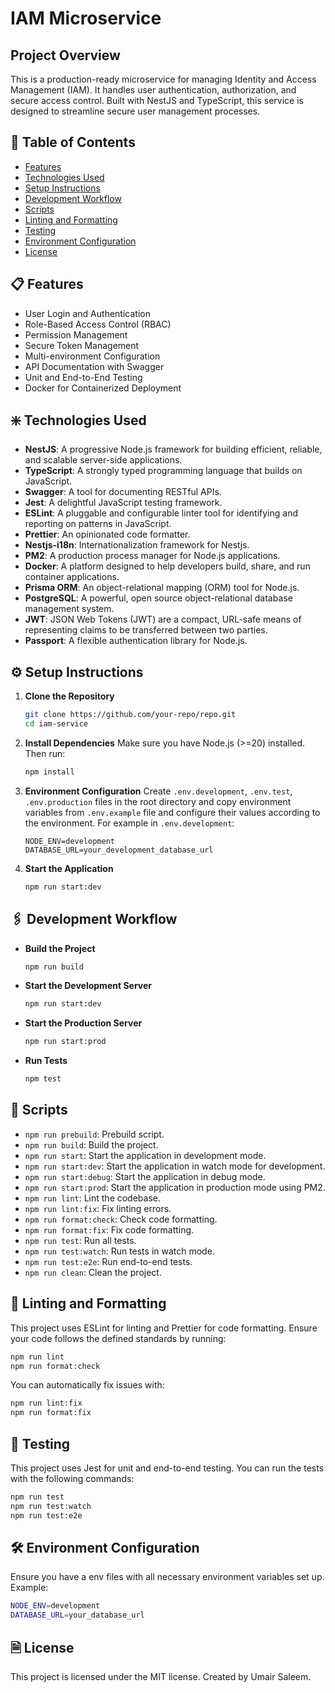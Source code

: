 # IAM Microservice

## Project Overview

This is a production-ready microservice for managing Identity and Access Management (IAM). It handles user authentication, authorization, and secure access control. Built with NestJS and TypeScript, this service is designed to streamline secure user management processes.

## 📖 Table of Contents

- [Features](#features)
- [Technologies Used](#technologies-used)
- [Setup Instructions](#setup-instructions)
- [Development Workflow](#development-workflow)
- [Scripts](#scripts)
- [Linting and Formatting](#linting-and-formatting)
- [Testing](#testing)
- [Environment Configuration](#environment-configuration)
- [License](#license)

## 📋 Features

- User Login and Authentication
- Role-Based Access Control (RBAC)
- Permission Management
- Secure Token Management
- Multi-environment Configuration
- API Documentation with Swagger
- Unit and End-to-End Testing
- Docker for Containerized Deployment

## ❇️ Technologies Used

- **NestJS**: A progressive Node.js framework for building efficient, reliable, and scalable server-side applications.
- **TypeScript**: A strongly typed programming language that builds on JavaScript.
- **Swagger**: A tool for documenting RESTful APIs.
- **Jest**: A delightful JavaScript testing framework.
- **ESLint**: A pluggable and configurable linter tool for identifying and reporting on patterns in JavaScript.
- **Prettier**: An opinionated code formatter.
- **Nestjs-i18n**: Internationalization framework for Nestjs.
- **PM2**: A production process manager for Node.js applications.
- **Docker**: A platform designed to help developers build, share, and run container applications.
- **Prisma ORM**: An object-relational mapping (ORM) tool for Node.js.
- **PostgreSQL**: A powerful, open source object-relational database management system.
- **JWT**: JSON Web Tokens (JWT) are a compact, URL-safe means of representing claims to be transferred between two parties.
- **Passport**: A flexible authentication library for Node.js.

## ⚙️ Setup Instructions

1. **Clone the Repository**

   ```bash
   git clone https://github.com/your-repo/repo.git
   cd iam-service
   ```

2. **Install Dependencies**
   Make sure you have Node.js (>=20) installed. Then run:

   ```bash
   npm install
   ```

3. **Environment Configuration**
   Create `.env.development`, `.env.test`, `.env.production` files in the root directory and copy environment variables from `.env.example` file and configure their values according to the environment. For example in `.env.development`:

   ```env
   NODE_ENV=development
   DATABASE_URL=your_development_database_url
   ```

4. **Start the Application**
   ```bash
   npm run start:dev
   ```

## 🖇️ Development Workflow

- **Build the Project**

  ```bash
  npm run build
  ```

- **Start the Development Server**

  ```bash
  npm run start:dev
  ```

- **Start the Production Server**

  ```bash
  npm run start:prod
  ```

- **Run Tests**
  ```bash
  npm test
  ```

## 📝 Scripts

- `npm run prebuild`: Prebuild script.
- `npm run build`: Build the project.
- `npm run start`: Start the application in development mode.
- `npm run start:dev`: Start the application in watch mode for development.
- `npm run start:debug`: Start the application in debug mode.
- `npm run start:prod`: Start the application in production mode using PM2.
- `npm run lint`: Lint the codebase.
- `npm run lint:fix`: Fix linting errors.
- `npm run format:check`: Check code formatting.
- `npm run format:fix`: Fix code formatting.
- `npm run test`: Run all tests.
- `npm run test:watch`: Run tests in watch mode.
- `npm run test:e2e`: Run end-to-end tests.
- `npm run clean`: Clean the project.

## 🔖 Linting and Formatting

This project uses ESLint for linting and Prettier for code formatting. Ensure your code follows the defined standards by running:

```bash
npm run lint
npm run format:check
```

You can automatically fix issues with:

```bash
npm run lint:fix
npm run format:fix
```

## 🧪 Testing

This project uses Jest for unit and end-to-end testing. You can run the tests with the following commands:

```bash
npm run test
npm run test:watch
npm run test:e2e
```

## 🛠️ Environment Configuration

Ensure you have a env files with all necessary environment variables set up. Example:

```bash
NODE_ENV=development
DATABASE_URL=your_database_url
```

## 🗎 License

This project is licensed under the MIT license.
Created by Umair Saleem.
